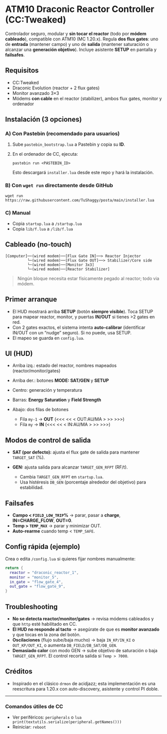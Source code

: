 # ATM10 Draconic Reactor Controller (CC\:Tweaked)

Controlador seguro, modular y **sin tocar el reactor** (todo por **módem cableado**), compatible con ATM10 (MC 1.20.x). Regula **dos flux gates**: uno de **entrada** (mantener campo) y uno de **salida** (mantener saturación o alcanzar una **generación objetivo**). Incluye asistente **SETUP** en pantalla y **failsafes**.

## Requisitos

* CC\:Tweaked
* Draconic Evolution (reactor + 2 flux gates)
* Monitor avanzado 3×3
* Módems **con cable** en el reactor (stabilizer), ambos flux gates, monitor y ordenador

## Instalación (3 opciones)

### A) Con Pastebin (recomendado para usuarios)

1. Sube `pastebin_bootstrap.lua` a Pastebin y copia su **ID**.
2. En el ordenador de CC, ejecuta:

   ```
   pastebin run <PASTEBIN_ID>
   ```

   Esto descargará `installer.lua` desde este repo y hará la instalación.

### B) Con `wget run` directamente desde GitHub

```
wget run https://raw.githubusercontent.com/TuShaggy/posta/main/installer.lua
```

### C) Manual

* Copia `startup.lua` a `/startup.lua`
* Copia `lib/f.lua` a `/lib/f.lua`

## Cableado (no-touch)

```
[Computer]──(wired modem)──[Flux Gate IN]──> Reactor Injector
          └─(wired modem)──[Flux Gate OUT]──> Stabilizer/Core side
          └─(wired modem)──[Monitor 3x3]
          └─(wired modem)──[Reactor Stabilizer]
```

> Ningún bloque necesita estar físicamente pegado al reactor; todo via módem.

## Primer arranque

* El HUD mostrará arriba **SETUP** (botón **siempre visible**). Toca SETUP para mapear reactor, monitor, y puertas **IN/OUT** si tienes >2 gates en red.
* Con 2 gates exactos, el sistema intenta **auto-calibrar** (identificar IN/OUT con un “nudge” seguro). Si no puede, usa SETUP.
* El mapeo se guarda en `config.lua`.

## UI (HUD)

* Arriba izq.: estado del reactor, nombres mapeados (reactor/monitor/gates)
* Arriba der.: botones **MODE: SAT/GEN** y **SETUP**
* Centro: generación y temperatura
* Barras: **Energy Saturation** y **Field Strength**
* Abajo: dos filas de botones

  * Fila `my-1` → **OUT** (<<< << <  OUT\:AU/MA  > >> >>>)
  * Fila `my`   → **IN**  (<<< << <  IN\:AU/MA   > >> >>>)

## Modos de control de salida

* **SAT (por defecto):** ajusta el flux gate de salida para mantener `TARGET_SAT` (%).
* **GEN:** ajusta salida para alcanzar `TARGET_GEN_RFPT` (RF/t).

  * Cambia `TARGET_GEN_RFPT` en `startup.lua`.
  * Usa histéresis `DB_GEN` (porcentaje alrededor del objetivo) para estabilidad.

## Failsafes

* **Campo < `FIELD_LOW_TRIP`%** → parar, pasar a **charge**, **IN=CHARGE\_FLOW**, **OUT=0**.
* **Temp > `TEMP_MAX`** → parar y minimizar OUT.
* **Auto-rearme** cuando temp < `TEMP_SAFE`.

## Config rápida (ejemplo)

Crea o edita `/config.lua` si quieres fijar nombres manualmente:

```lua
return {
  reactor = "draconic_reactor_1",
  monitor = "monitor_5",
  in_gate = "flow_gate_4",
  out_gate = "flow_gate_9",
}
```

## Troubleshooting

* **No se detecta reactor/monitor/gates** → revisa módems cableados y que `http` esté habilitado en CC.
* **El HUD no responde al tacto** → asegúrate de que es **monitor avanzado** y que tocas en la zona del botón.
* **Oscilaciones** (flujo sube/baja mucho) → baja `IN_KP/IN_KI` o `OUT_KP/OUT_KI`, o aumenta `DB_FIELD/DB_SAT/DB_GEN`.
* **Demasiado calor** con modo GEN → sube objetivo de saturación o baja `TARGET_GEN_RFPT`. El control recorta salida si `Temp > 7000`.

## Créditos

* Inspirado en el clásico `drmon` de acidjazz; esta implementación es una reescritura para 1.20.x con auto-discovery, asistente y control PI doble.

---

### Comandos útiles de CC

* Ver periféricos: `peripherals` o `lua print(textutils.serialize(peripheral.getNames()))`
* Reiniciar: `reboot`
